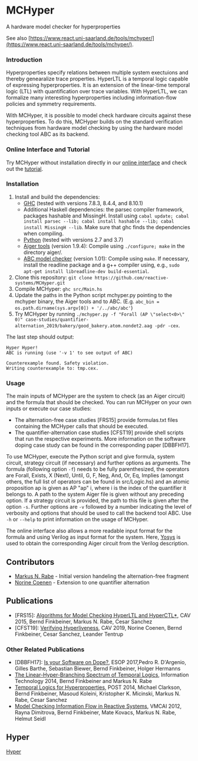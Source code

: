 # MCHyper
A hardware model checker for hyperproperties 

See also [https://www.react.uni-saarland.de/tools/mchyper/](https://www.react.uni-saarland.de/tools/mchyper/). 

### Introduction

Hyperproperties specify relations between multiple system exectuions and thereby genearalize trace properties. 
HyperLTL is a temporal logic capable of expressing hyperproperties. 
It is an extension of the linear-time temporal logic (LTL) with quantification over trace variables. 
With HyperLTL, we can formalize many interesting hyperproperties including information-flow policies and symmetry requirements. 

With MCHyper, it is possible to model check hardware circuits against these hyperproperties. 
To do this, MCHyper builds on the standard verification techniques from hardware model checking by using the hardware model checking tool ABC as its backend. 

### Online Interface and Tutorial

Try MCHyper without installation directly in our [online interface](https://www.react.uni-saarland.de/tools/online/MCHyper/) and check out the [tutorial](https://www.react.uni-saarland.de/tools/online/MCHyper/help.html). 

### Installation 

1. Install and build the dependencies: 
	* [GHC](https://www.haskell.org/platform/) (tested with versions 7.8.3, 8.4.4, and 8.10.1)
	* Additional Haskell dependencies: the parsec compiler framework, packages hashable and MissingH. Install using `cabal update; cabal install parsec --lib; cabal install hashable --lib; cabal install MissingH --lib`. Make sure that ghc finds the dependencies when compiling. 
	* [Python](https://www.python.org) (tested with versions 2.7 and 3.7)
	* [Aiger tools](http://fmv.jku.at/aiger/) (version 1.9.4): Compile using `./configure; make` in the directory aiger/.
	* [ABC model checker](https://github.com/berkeley-abc/abc) (version 1.01): Compile using `make`. If necessary, install the readline package and a g++ compiler using, e.g., `sudo apt-get install libreadline-dev build-essential`. 
1. Clone this repository: `git clone https://github.com/reactive-systems/MCHyper.git`
1. Compile MCHyper: `ghc src/Main.hs`
1. Update the paths in the Python script mchyper.py pointing to the mchyper binary, the Aiger tools and to ABC. (E.g. `abc_bin = os.path.dirname(sys.argv[0]) + '/../abc/abc'`)
1. Try MCHyper by running `./mchyper.py -f "Forall (AP \"select<0>\" 0)" case-studies/quantifier-alternation_2019/bakery/good_bakery.atom.nondet2.aag -pdr -cex`. 

The last step should output: 

	Hyper Hyper!
	ABC is running (use '-v 1' to see output of ABC)
	
	Counterexample found. Safety violation.
	Writing counterexample to: tmp.cex.

### Usage

The main inputs of MCHyper are the system to check (as an Aiger circuit) and the formula that should be checked. 
You can run MCHyper on your own inputs or execute our case studies: 
 
* The alternation-free case studies [FRS15] provide formulas.txt files containing the MCHyper calls that should be executed. 
* The quantifier-alternation case studies [CFST19] provide shell scripts that run the respective experiments. 
More information on the software doping case study can be found in the corresponding paper [DBBFH17]. 

To use MCHyper, execute the Python script and give formula, system circuit, strategy circuit (if necessary) and further options as arguments. 
The formula (following option `-f`) needs to be fully parenthesized, the operators are Forall, Exists, X (Next), Until, G, F, Neg, And, Or, Eq, Implies (amongst others, the full list of operators can be found in src/Logic.hs) and an atomic proposition ap is given as AP \"ap\" i, where i is the index of the quantifier it belongs to. 
A path to the system Aiger file is given without any preceding option. 
If a strategy circuit is provided, the path to this file is given after the option `-s`. 
Further options are `-v` followed by a number indicating the level of verbosity and options that should be used to call the backend tool ABC. 
Use `-h` or `--help` to print information on the usage of MCHyper. 

The online interface also allows a more readable input format for the formula and using Verilog as input format for the system. 
Here, [Yosys](http://www.clifford.at/yosys/) is used to obtain the corresponding Aiger circuit from the Verilog description. 

## Contributors

* [Markus N. Rabe](https://www.react.uni-saarland.de/people/rabe.html) - Initial version handeling the alternation-free fragment
* [Norine Coenen](https://www.react.uni-saarland.de/people/coenen.html) - Extension to one quantifier alternation

## Publications

* [FRS15]: [Algorithms for Model Checking HyperLTL and HyperCTL\*](https://www.react.uni-saarland.de/publications/FRS15.html), CAV 2015, Bernd Finkbeiner, Markus N. Rabe, Cesar Sanchez
* [CFST19]: [Verifying Hyperliveness](https://www.react.uni-saarland.de/publications/CFST19.html), CAV 2019, Norine Coenen, Bernd Finkbeiner, Cesar Sanchez, Leander Tentrup

### Other Related Publications

* [DBBFH17]: [Is your Software on Dope?](https://www.react.uni-saarland.de/publications/DBBFH17.html), ESOP 2017,Pedro R. D'Argenio, Gilles Barthe, Sebastian Biewer, Bernd Finkbeiner, Holger Hermanns
* [The Linear-Hyper-Branching Spectrum of Temporal Logics](https://www.react.uni-saarland.de/publications/FR14.html), Information Technology 2014, Bernd Finkbeiner and Markus N. Rabe
* [Temporal Logics for Hyperproperties](https://www.react.uni-saarland.de/publications/CFKMRS14.html), POST 2014, Michael Clarkson, Bernd Finkbeiner, Masoud Koleini, Kristopher K. Micinski, Markus N. Rabe, Cesar Sanchez
* [Model Checking Information Flow in Reactive Systems](https://www.react.uni-saarland.de/publications/DFKRS12.html), VMCAI 2012, Rayna Dimitrova, Bernd Finkbeiner, Mate Kovacs, Markus N. Rabe, Helmut Seidl

## Hyper

[Hyper](https://www.youtube.com/watch?v=RHVSshgPlQs&feature=youtu.be)